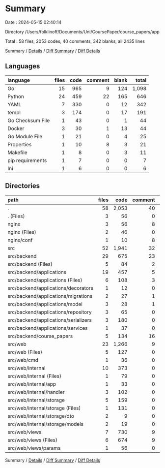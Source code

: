 # Summary

Date : 2024-05-15 02:40:14

Directory /Users/folklinoff/Documents/Uni/CoursePaper/course_papers/app

Total : 58 files,  2053 codes, 40 comments, 342 blanks, all 2435 lines

Summary / [Details](details.md) / [Diff Summary](diff.md) / [Diff Details](diff-details.md)

## Languages
| language | files | code | comment | blank | total |
| :--- | ---: | ---: | ---: | ---: | ---: |
| Go | 15 | 965 | 9 | 124 | 1,098 |
| Python | 24 | 459 | 22 | 165 | 646 |
| YAML | 7 | 330 | 0 | 12 | 342 |
| templ | 3 | 174 | 0 | 17 | 191 |
| Go Checksum File | 1 | 43 | 0 | 1 | 44 |
| Docker | 3 | 30 | 1 | 13 | 44 |
| Go Module File | 1 | 21 | 0 | 4 | 25 |
| Properties | 1 | 10 | 8 | 3 | 21 |
| Makefile | 1 | 8 | 0 | 3 | 11 |
| pip requirements | 1 | 7 | 0 | 0 | 7 |
| Ini | 1 | 6 | 0 | 0 | 6 |

## Directories
| path | files | code | comment | blank | total |
| :--- | ---: | ---: | ---: | ---: | ---: |
| . | 58 | 2,053 | 40 | 342 | 2,435 |
| . (Files) | 3 | 56 | 0 | 6 | 62 |
| nginx | 3 | 56 | 8 | 7 | 71 |
| nginx (Files) | 2 | 46 | 0 | 4 | 50 |
| nginx/conf | 1 | 10 | 8 | 3 | 21 |
| src | 52 | 1,941 | 32 | 329 | 2,302 |
| src/backend | 29 | 675 | 23 | 175 | 873 |
| src/backend (Files) | 5 | 84 | 2 | 12 | 98 |
| src/backend/applications | 19 | 457 | 5 | 110 | 572 |
| src/backend/applications (Files) | 6 | 108 | 3 | 23 | 134 |
| src/backend/applications/decorators | 1 | 12 | 0 | 2 | 14 |
| src/backend/applications/migrations | 2 | 27 | 1 | 8 | 36 |
| src/backend/applications/model | 3 | 28 | 1 | 8 | 37 |
| src/backend/applications/repository | 3 | 65 | 0 | 32 | 97 |
| src/backend/applications/serializers | 3 | 180 | 0 | 20 | 200 |
| src/backend/applications/services | 1 | 37 | 0 | 17 | 54 |
| src/backend/course_papers | 5 | 134 | 16 | 53 | 203 |
| src/web | 23 | 1,266 | 9 | 154 | 1,429 |
| src/web (Files) | 5 | 127 | 0 | 13 | 140 |
| src/web/cmd | 1 | 36 | 0 | 11 | 47 |
| src/web/internal | 10 | 373 | 0 | 81 | 454 |
| src/web/internal (Files) | 1 | 79 | 0 | 17 | 96 |
| src/web/internal/app | 1 | 33 | 0 | 10 | 43 |
| src/web/internal/handler | 3 | 102 | 0 | 24 | 126 |
| src/web/internal/storage | 5 | 159 | 0 | 30 | 189 |
| src/web/internal/storage (Files) | 1 | 131 | 0 | 20 | 151 |
| src/web/internal/storage/dto | 2 | 9 | 0 | 4 | 13 |
| src/web/internal/storage/models | 2 | 19 | 0 | 6 | 25 |
| src/web/views | 7 | 730 | 9 | 49 | 788 |
| src/web/views (Files) | 6 | 674 | 9 | 43 | 726 |
| src/web/views/params | 1 | 56 | 0 | 6 | 62 |

Summary / [Details](details.md) / [Diff Summary](diff.md) / [Diff Details](diff-details.md)